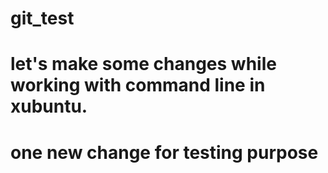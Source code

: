 # git_test
# let's make some changes while working with command line in xubuntu.
# one new change for testing purpose